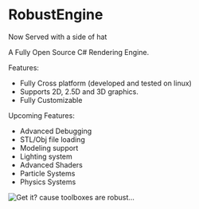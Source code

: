 # RobustEngine
Now Served with a side of hat

A Fully Open Source C# Rendering Engine.

Features:
- Fully Cross platform (developed and tested on linux)
- Supports 2D, 2.5D and 3D graphics.
- Fully Customizable

Upcoming Features:
- Advanced Debugging
- STL/Obj file loading
- Modeling support
- Lighting system
- Advanced Shaders
- Particle Systems
- Physics Systems



![Get it? cause toolboxes are robust...](http://imgur.com/wIPAUUP.png)
